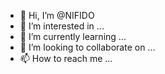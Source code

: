 - 👋 Hi, I’m @NIFIDO
- 👀 I’m interested in ...
- 🌱 I’m currently learning ...
- 💞️ I’m looking to collaborate on ...
- 📫 How to reach me ...

<!---
NIFIDO/NIFIDO is a ✨ special ✨ repository because its `README.md` (this file) appears on your GitHub profile.
You can click the Preview link to take a look at your changes.
--->
